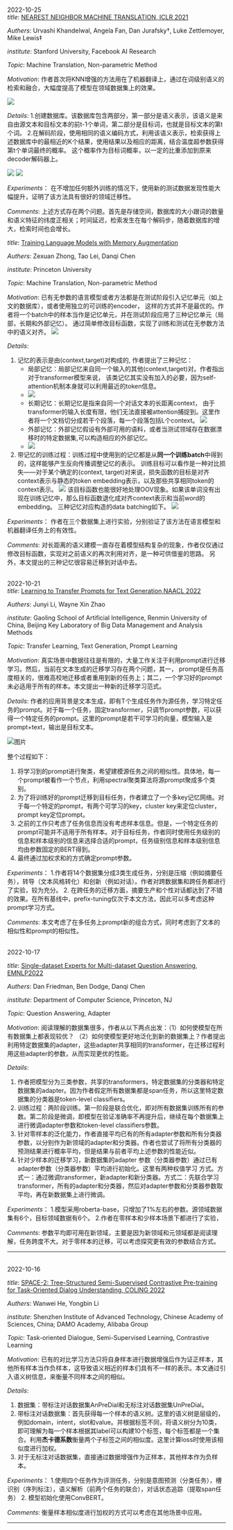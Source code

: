 <br> 2022-10-25 </br>
*title*:
[NEAREST NEIGHBOR MACHINE TRANSLATION, ICLR 2021](https://arxiv.org/pdf/2010.00710.pdf)

*Authers*: 
Urvashi Khandelwal, Angela Fan, Dan Jurafsky†, Luke Zettlemoyer, Mike Lewis‡

*institute*: 
Stanford University, Facebook AI Research

*Topic*: 
Machine Translation, Non-parametric Method

*Motivation*: 
作者首次将KNN增强的方法用在了机器翻译上，通过在词级别语义的检索和融合，大幅度提高了模型在领域数据集上的效果。

![](img/knn_iclr21.png)

*Details*: 
1.创建数据库。该数据库包含两部分，第一部分是语义表示，该语义是来自由源文本和目标文本的前t-1个单词，第二部分是目标词，也就是目标文本的第t个词。
2.在解码阶段，使用相同的语义编码方式，利用该语义表示，检索获得上述数据库中的最相近的K个结果，使用结果以及相应的距离，结合温度超参数获得第t个单词最终的概率。
这个概率作为目标词概率，以一定的比重添加到原来decoder解码器上。

![](img/knn_eq2.png)
![](img/knn_eq1.png)

*Experiments*：
在不增加任何额外训练的情况下，使用新的测试数据发现性能大幅提升，证明了该方法具有很好的领域迁移性。

*Comments*:
上述方式存在两个问题。首先是存储空间，数据库的大小跟词的数量和语义特征的纬度正相关；时间延迟，检索发生在每个解码步，随着数据库的增大，检索时间也会增长。

*title*:
[Training Language Models with Memory Augmentation](https://arxiv.org/pdf/2010.00710.pdf)

*Authers*: 
Zexuan Zhong, Tao Lei, Danqi Chen

*institute*: 
Princeton University

*Topic*: 
Machine Translation, Non-parametric Method

*Motivation*: 
已有无参数的语言模型或者方法都是在测试阶段引入记忆单元（如上文的数据库），或者使用独立的可训练的encoder，
这样的方式并不是最优的。作者将一个batch中的样本当作是记忆单元，并在测试阶段应用了三种记忆单元（局部，长期和外部记忆）。
通过简单修改目标函数，实现了训练和测试在无参数方法中的语义对齐。
![](img/MA_model.png)

*Details*: 
1. 记忆的表示是由(context,target)对构成的, 作者提出了三种记忆：
     * 局部记忆：局部记忆来自同一个输入的其他(context,target)对。作者指出对于transformer模型来说，
      该类记忆其实没有加入的必要，因为self-attention机制本身就可以利用最近的token信息。
     * ![](img/local_eq.png)
     * 长期记忆：长期记忆是指来自同一个对话文本的长距离context，
   由于transformer的输入长度有限，他们无法直接被attention捕捉到。这里作者将一个文档切分成若干个段落，每一个段落包括L个context。
        ![](img/long_eq.png)
     * 外部记忆：外部记忆假设有外部可用的语料，或者当测试领域存在数据漂移时的特定数据集,可以构造相应的外部记忆。
     * ![](img/external_eq.png)
2. 带记忆的训练过程：训练过程中使用到的记忆都是从**同一个训练batch**中得到的，这样能够产生反向传播调整记忆的表示。
训练目标可以看作是一种对比损失——对于某个确定的(context, target)对来说，损失函数的目标是对齐context表示与静态的token embedding表示，以及那些共享相同token的context表示。
![](img/com_eq.png)
该目标函数也能很好地处理OOV现象。如果该单词没有出现在训练记忆中，那么目标函数退化成对齐context表示和当前word的embedding。
三种记忆对应构造的data batching如下。
![](img/data_batch.png)

*Experiments*：
作者在三个数据集上进行实验，分别验证了该方法在语言模型和机器翻译任务上的有效性。

*Comments*:
对长距离的语义建模一直存在着模型结构复杂的现象，作者仅仅通过修改目标函数，实现对之前语义的再次利用对齐，是一种可供借鉴的思路。
另外，本文提出的三种记忆很容易迁移到对话中去。

<br>2022-10-21</br>
*title*:
[Learning to Transfer Prompts for Text Generation,NAACL 2022](https://github.com/RUCAIBox/Transfer-Prompts-for-Text-Generation)

*Authers*: 
Junyi Li, Wayne Xin Zhao

*institute*: 
Gaoling School of Artificial Intelligence, Renmin University of China, Beijing Key Laboratory of Big Data Management and Analysis Methods

*Topic*: 
Transfer Learning, Text Generation, Prompt Learning 

*Motivation*: 
真实场景中数据往往是有限的，大量工作关注于利用prompt进行迁移学习。然后，当前在文本生成的迁移学习存在两个问题，其一， prompt是任务高度相关的，很难高校地迁移或者重用到新的任务上；其二，一个学习好的prompt未必适用于所有的样本。本文提出一种新的迁移学习范式。

*Details*: 
作者的应用背景是文本生成，即有T个生成任务作为源任务，学习特定任务的prompt。对于每一个任务，固定transformer，只调节prompt参数，可以获得一个特定任务的prompt。这里的prompt是若干可学习的向量，模型输入是prompt+text，输出是目标文本。

![图片](img/20221021_PTG.png)

整个过程如下：
1. 将学习到的prompt进行聚类，希望建模源任务之间的相似性。具体地，每一个prompt被看作一个节点，利用spectral聚类算法将源prompt聚成多个类别。
2. 为了将训练好的prompt迁移到目标任务，作者建立了一个多key记忆网络。对于每一个特定的prompt，有两个可学习的key，cluster key来定位cluster，prompt key定位prompt。
3. 之前的工作只考虑了任务信息而没有考虑样本信息。但是，一个特定任务的prompt可能并不适用于所有样本。对于目标任务，作者同时使用任务级别的信息和样本级别的信息来选择合适的prompt，任务级别信息和样本级别信息均由参数固定的BERT得到。
4. 最终通过加权求和的方式确定prompt参数。

*Experiments*：
1.作者将14个数据集分成3类生成任务，分别是压缩（例如摘要任务），转导（文本风格转化）和创新（例如对话）。作者对跨数据集和跨任务都进行了实验，较为充分。
2. 在跨任务的迁移方面，摘要生产和个性对话都达到了不错的效果。在所有基线中，prefix-tuning仅次于本文方法，因此可以多考虑这种prompt学习方式。

*Comments*:
本文考虑了在多任务上prompt新的组合方式，同时考虑到了文本的相似性和prompt的相似性。


<br>2022-10-17</br>

*title*:
[Single-dataset Experts for Multi-dataset Question Answering, EMNLP2022](https://github.com/princeton-nlp/MADE)

*Authers*: 
Dan Friedman, Ben Dodge, Danqi Chen

*institute*: 
Department of Computer Science, Princeton, NJ

*Topic*: 
Question Answering, Adapter 

*Motivation*: 
 阅读理解的数据集很多，作者从以下两点出发：（1）如何使模型在所有数据集上都表现较优？
 （2）如何使模型更好地泛化到新的数据集上？作者提出利用特定数据集的adapter，这些adapter共享相同的transformer，在迁移过程利用这些adapter的参数，从而实现更优的性能。

*Details*: 
1. 作者把模型分为三类参数，共享的transformers，特定数据集的分类器和特定数据集的adapter。因为作者假定所有数据集都是span任务，所以这里特定数据集的分类器是token-level classifiers。
2. 训练过程：两阶段训练。第一阶段是联合优化，即对所有数据集训练所有的参数。第二阶段是微调，即模型在验证准确率不再提升后，继续在每个数据集上进行微调adapter参数和token-level classifiers参数。
3. 针对零样本的泛化能力，作者直接平均已有的所有adapter参数和所有分类器参数，以分别作为新领域的adapter和分类器。作者也尝试了将所有分类器的预测结果进行概率平均，但是结果与前者平均上述参数的性能近似。
4. 针对少样本的迁移学习，新数据集的adapter 参数（分类器参数）通过已有adapter参数（分类器参数）平均进行初始化。这里有两种权值学习 方式。方式一：通过微调transformer，新adapter和新分类器。方式二：先联合学习transformer，所有的adapter和分类器，然后对adapter参数和分类器参数取平均，再在新数据集上进行微调。

*Experiments*：
1.模型采用roberta-base，只增加了1%左右的参数。源领域数据集有6个，目标领域数据有6个。
2.作者在零样本和少样本场景下都进行了实验，

*Comments*:
参数平均即可用在新领域，主要是因为新领域和元领域都是阅读理解，任务跨度不大。对于零样本的迁移，可以考虑探究更有效的参数结合方式。

---
<br>2022-10-16</br>

*title*:
[SPACE-2: Tree-Structured Semi-Supervised Contrastive Pre-training for Task-Oriented Dialog Understanding, COLING 2022](https://github.com/AlibabaResearch/DAMO-ConvAI/tree/main/space-2)

*Authers*: 
Wanwei He, Yongbin Li

*institute*: 
Shenzhen Institute of Advanced Technology, Chinese Academy of Sciences, China; DAMO Academy, Alibaba Group

*Topic*: 
Task-oriented Dialogue, Semi-Supervised Learning, Contrastive Learning 

*Motivation*: 
已有的对比学习方法只将自身样本进行数据增强后作为证正样本，其他所有样本当作负样本，这导致语义相近的样本们具有不一样的表示。本文通过引入语义树信息，来衡量不同样本之间的相似。

*Details*: 
1. 数据集：带标注对话数据集AnPreDial和无标注对话数据集UnPreDial。
2. 带标注对话数据集：首先获得每一个样本的语义树。这里的语义树是层级的，例如domain，intent，slot和value。并根据标签不同，将语义树分为10类，即可理解为每一个样本根据其label可以构建10个标签，每个标签都是一个集合。利用**杰卡德系数**衡量两个子标签之间的相似度。这里计算loss时使用该相似度进行加权。
3. 对于无标注对话数据集，直接通过数据增强作为正样本，其他样本作为负样本。

*Experiments*：
1.使用四个任务作为评测任务，分别是意图预测（分类任务），槽识别（序列标注），语义解析（前两个任务的联合），对话状态追踪（提取span任务）
2. 模型初始化使用ConvBERT。

*Comments*:
衡量样本相似度进行加权的方式可以考虑在其他场景中应用。

---
